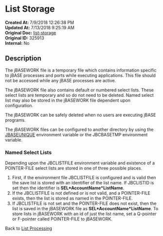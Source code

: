 # List Storage

**Created At:** 7/9/2018 12:26:38 PM  
**Updated At:** 7/13/2018 9:25:19 AM  
**Original Doc:** [list-storage](https://docs.jbase.com/47026-lists/list-storage)  
**Original ID:** 325913  
**Internal:** No  

## Description

The jBASEWORK file is a temporary file which contains information specific to jBASE processes and ports while executing applications. This file should not be accessed while any jBASE processes are active.

The jBASEWORK file also contains default or numbered select lists. These select lists are temporary and so do not need to be deleted. Named select list may also be stored in the jBASEWORK file dependent upon configuration.

The jBASEWORK can be safely deleted when no users are executing jBASE programs.

The jBASEWORK files can be configured to another directory by using the [JBASEUNIQUE](./../../../environment-variables/jbaseunique) environment variable or the JBCBASETMP environment variable.

### Named Select Lists

Depending upon the JBCLISTFILE environment variable and existence of a POINTER-FILE select lists are stored in one of three possible places.

1. First, if the environment file JBCLISTFILE is configured and is valid then the save list is stored with an identifier of the list name. If JBCLISTID is set then the identifier is **SEL\*AccountName\*ListName**.
2. If the JBCLISTFILE is not defined or is not valid, and a POINTER-FILE exists, then the list is stored as named in the POINTER-FILE.
3. If JBCLISTFILE is not set and the POINTER-FILE does not exist, then the list is saved in the jBASEWORK file as **SEL\*AccountName\*ListName**. To store lists in jBASEWORK with an id of just the list name, set a Q-pointer or F-pointer called POINTER-FILE to jBASEWORK.

Back to [List Processing](./../list-processing)
